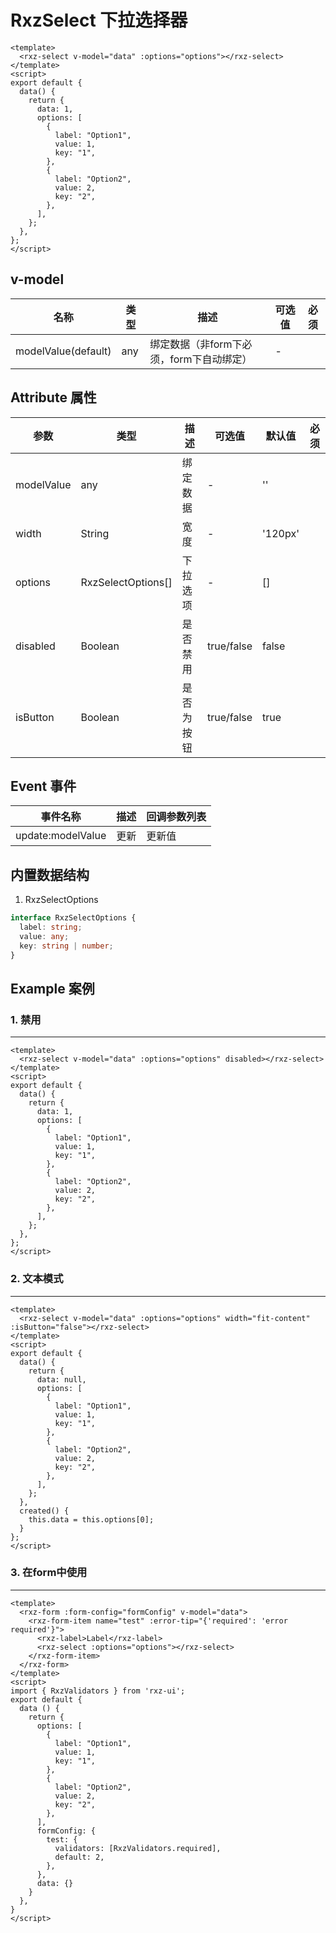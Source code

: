 # RxzSelect 下拉选择器

<TestRxzSelect></TestRxzSelect>

```vue
<template>
  <rxz-select v-model="data" :options="options"></rxz-select>
</template>
<script>
export default {
  data() {
    return {
      data: 1,
      options: [
        {
          label: "Option1",
          value: 1,
          key: "1",
        },
        {
          label: "Option2",
          value: 2,
          key: "2",
        },
      ],
    };
  },
};
</script>
```

## v-model

| 名称                  | 类型  | 描述                       | 可选值 | 必须  |
| ------------------- | --- | ------------------------ | --- | --- |
| modelValue(default) | any | 绑定数据（非form下必须，form下自动绑定） | -   |     |

## Attribute 属性

| 参数       | 类型               | 描述     | 可选值     | 默认值  | 必须 |
| ---------- | ------------------ | -------- | ---------- | ------- | ---- |
| modelValue | any                | 绑定数据 | -          | ''      |      |
| width      | String             | 宽度     | -          | '120px' |      |
| options    | RxzSelectOptions[] | 下拉选项 | -          | []      |      |
| disabled   | Boolean            | 是否禁用 | true/false | false   |      |
| isButton   | Boolean            | 是否为按钮 | true/false | true   |      |

## Event 事件

| 事件名称              | 描述  | 回调参数列表 |
| ----------------- | --- | ------ |
| update:modelValue | 更新  | 更新值    |

## 内置数据结构

1. RxzSelectOptions

```ts
interface RxzSelectOptions {
  label: string;
  value: any;
  key: string | number;
}
```



## Example 案例

### 1. 禁用

---

<TestRxzSelectExp1></TestRxzSelectExp1>

```vue
<template>
  <rxz-select v-model="data" :options="options" disabled></rxz-select>
</template>
<script>
export default {
  data() {
    return {
      data: 1,
      options: [
        {
          label: "Option1",
          value: 1,
          key: "1",
        },
        {
          label: "Option2",
          value: 2,
          key: "2",
        },
      ],
    };
  },
};
</script>
```

### 2. 文本模式

---

<TestRxzSelectExp2></TestRxzSelectExp2>

```vue
<template>
  <rxz-select v-model="data" :options="options" width="fit-content" :isButton="false"></rxz-select>
</template>
<script>
export default {
  data() {
    return {
      data: null,
      options: [
        {
          label: "Option1",
          value: 1,
          key: "1",
        },
        {
          label: "Option2",
          value: 2,
          key: "2",
        },
      ],
    };
  },
  created() {
    this.data = this.options[0];
  }
};
</script>
```

### 3. 在form中使用

---

<TestRxzSelectExp3></TestRxzSelectExp3>

```vue
<template>
  <rxz-form :form-config="formConfig" v-model="data">
    <rxz-form-item name="test" :error-tip="{'required': 'error required'}">
      <rxz-label>Label</rxz-label>
      <rxz-select :options="options"></rxz-select>
    </rxz-form-item>
  </rxz-form>
</template>
<script>
import { RxzValidators } from 'rxz-ui';
export default {
  data () {
    return {
      options: [
        {
          label: "Option1",
          value: 1,
          key: "1",
        },
        {
          label: "Option2",
          value: 2,
          key: "2",
        },
      ],
      formConfig: {
        test: {
          validators: [RxzValidators.required],
          default: 2,
        },
      },
      data: {}
    }
  },
}
</script>
```